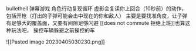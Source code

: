 bullethell 弹幕游戏
角色行动复现循环
虚影会复读你上回合（10秒前）的动作，包括开枪（打出的子弹可能会击中现在的你和敌人）
主要是要找准角度，让子弹有足够大的覆盖面，又要有间隙足够闪避
[[does not commute 拒绝上班]]也算这种玩法吧， 操控车辆躲避之前操控的车


![[Pasted image 20230405030230.png]]